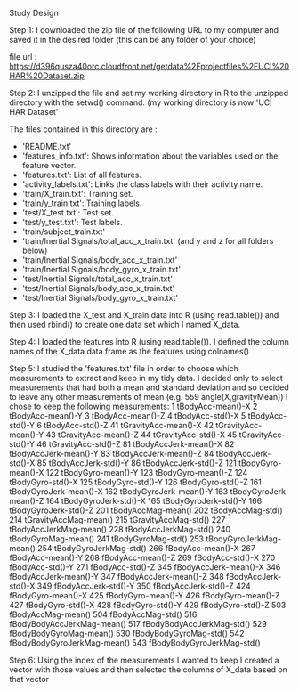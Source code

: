 Study Design

Step 1:
I downloaded the zip file of the following URL to my computer and saved it in the desired folder (this can be any folder of your choice)

file url : https://d396qusza40orc.cloudfront.net/getdata%2Fprojectfiles%2FUCI%20HAR%20Dataset.zip 

Step 2:
I unzipped the file and set my working directory in R to the unzipped directory with the setwd() command.
(my working directory is now 'UCI HAR Dataset'

The files contained in this directory are :
- 'README.txt'
- 'features_info.txt': Shows information about the variables used on the feature vector.
- 'features.txt': List of all features.
- 'activity_labels.txt': Links the class labels with their activity name.
- 'train/X_train.txt': Training set.
- 'train/y_train.txt': Training labels.
- 'test/X_test.txt': Test set.
- 'test/y_test.txt': Test labels.
- 'train/subject_train.txt'
- 'train/Inertial Signals/total_acc_x_train.txt' (and y and z for all folders below)
- 'train/Inertial Signals/body_acc_x_train.txt'
- 'train/Inertial Signals/body_gyro_x_train.txt'
- 'test/Inertial Signals/total_acc_x_train.txt'
- 'test/Inertial Signals/body_acc_x_train.txt'
- 'test/Inertial Signals/body_gyro_x_train.txt'

Step 3:
I loaded the X_test and X_train data into R (using read.table()) and then used rbind() to create one data set which I named X_data.

Step 4:
I loaded the features into R (using read.table()).
I defined the column names of the X_data data frame as the features using colnames()

Step 5:
I studied the 'features.txt' file in order to choose which measurements to extract and keep in my tidy data.
I decided only to select measurements that had both a mean and standard deviation and so decided to leave any other measurements of mean (e.g. 559 angle(X,gravityMean))
I chose to keep the following measurements:
1 tBodyAcc-mean()-X
2 tBodyAcc-mean()-Y
3 tBodyAcc-mean()-Z
4 tBodyAcc-std()-X
5 tBodyAcc-std()-Y
6 tBodyAcc-std()-Z
41 tGravityAcc-mean()-X
42 tGravityAcc-mean()-Y
43 tGravityAcc-mean()-Z
44 tGravityAcc-std()-X
45 tGravityAcc-std()-Y
46 tGravityAcc-std()-Z
81 tBodyAccJerk-mean()-X
82 tBodyAccJerk-mean()-Y
83 tBodyAccJerk-mean()-Z
84 tBodyAccJerk-std()-X
85 tBodyAccJerk-std()-Y
86 tBodyAccJerk-std()-Z
121 tBodyGyro-mean()-X
122 tBodyGyro-mean()-Y
123 tBodyGyro-mean()-Z
124 tBodyGyro-std()-X
125 tBodyGyro-std()-Y
126 tBodyGyro-std()-Z
161 tBodyGyroJerk-mean()-X
162 tBodyGyroJerk-mean()-Y
163 tBodyGyroJerk-mean()-Z
164 tBodyGyroJerk-std()-X
165 tBodyGyroJerk-std()-Y
166 tBodyGyroJerk-std()-Z
201 tBodyAccMag-mean()
202 tBodyAccMag-std()
214 tGravityAccMag-mean()
215 tGravityAccMag-std()
227 tBodyAccJerkMag-mean()
228 tBodyAccJerkMag-std()
240 tBodyGyroMag-mean()
241 tBodyGyroMag-std()
253 tBodyGyroJerkMag-mean()
254 tBodyGyroJerkMag-std()
266 fBodyAcc-mean()-X
267 fBodyAcc-mean()-Y
268 fBodyAcc-mean()-Z
269 fBodyAcc-std()-X
270 fBodyAcc-std()-Y
271 fBodyAcc-std()-Z
345 fBodyAccJerk-mean()-X
346 fBodyAccJerk-mean()-Y
347 fBodyAccJerk-mean()-Z
348 fBodyAccJerk-std()-X
349 fBodyAccJerk-std()-Y
350 fBodyAccJerk-std()-Z
424 fBodyGyro-mean()-X
425 fBodyGyro-mean()-Y
426 fBodyGyro-mean()-Z
427 fBodyGyro-std()-X
428 fBodyGyro-std()-Y
429 fBodyGyro-std()-Z
503 fBodyAccMag-mean()
504 fBodyAccMag-std()
516 fBodyBodyAccJerkMag-mean()
517 fBodyBodyAccJerkMag-std()
529 fBodyBodyGyroMag-mean()
530 fBodyBodyGyroMag-std()
542 fBodyBodyGyroJerkMag-mean()
543 fBodyBodyGyroJerkMag-std()

Step 6: 
Using the index of the measurements I wanted to keep I created a vector with those values and then selected the columns of X_data based on that vector

